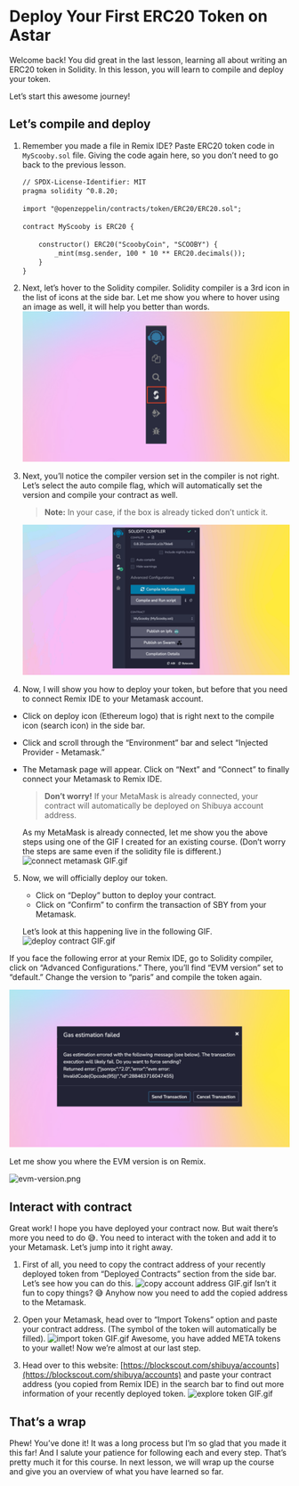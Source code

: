 # Deploy Your First ERC20 Token on Astar

Welcome back! You did great in the last lesson, learning all about writing an ERC20 token in Solidity. In this lesson, you will learn to compile and deploy your token.

Let’s start this awesome journey!

## Let’s compile and deploy

1. Remember you made a file in Remix IDE? Paste ERC20 token code in `MyScooby.sol` file. Giving the code again here, so you don’t need to go back to the previous lesson.

    ```
    // SPDX-License-Identifier: MIT
    pragma solidity ^0.8.20;

    import "@openzeppelin/contracts/token/ERC20/ERC20.sol";

    contract MyScooby is ERC20 {

        constructor() ERC20("ScoobyCoin", "SCOOBY") {
            _mint(msg.sender, 100 * 10 ** ERC20.decimals());
        }
    }
    ```

2. Next, let’s hover to the Solidity compiler. Solidity compiler is a 3rd icon in the list of icons at the side bar. Let me show you where to hover using an image as well, it will help you better than words.
![Frame 3560339 (9).png](https://github.com/0xmetaschool/Learning-Projects/blob/main/assests_for_all/assests_for_astar/4.%20Deploy%20Your%20First%20ERC20%20Token%20on%20Astar/Frame_3560339_(9).webp?raw=true)

3. Next, you’ll notice the compiler version set in the compiler is not right. Let’s select the auto compile flag, which will automatically set the version and compile your contract as well.

    > **Note:** In your case, if the box is already ticked don’t untick it.
    > 
    ![Frame 3560339 (14).gif](https://github.com/0xmetaschool/Learning-Projects/blob/main/assests_for_all/assests_for_astar/4.%20Deploy%20Your%20First%20ERC20%20Token%20on%20Astar/Frame_3560339_(14).webp?raw=true)

4. Now, I will show you how to deploy your token, but before that you need to connect  Remix IDE to your Metamask account.
- Click on deploy icon (Ethereum logo) that is right next to the compile icon (search icon) in the side bar.
- Click and scroll through the “Environment” bar and select “Injected Provider - Metamask.”
- The Metamask page will appear. Click on “Next” and “Connect” to finally connect your Metamask to Remix IDE.

    > **Don’t worry!** If your MetaMask is already connected, your contract will automatically be deployed on Shibuya account address.

    As my MetaMask is already connected, let me show you the above steps using one of the GIF I created for an existing course. (Don’t worry the steps are same even if the solidity file is different.) 
    ![connect metamask GIF.gif](https://github.com/0xmetaschool/Learning-Projects/blob/main/assests_for_all/assests_for_astar/4.%20Deploy%20Your%20First%20ERC20%20Token%20on%20Astar/connect_metamask_GIF.webp?raw=true)

5. Now, we will officially deploy our token.
    - Click on “Deploy” button to deploy your contract.
    - Click on “Confirm” to confirm the transaction of SBY from your Metamask.

    Let’s look at this happening live in the following GIF.
    ![deploy contract GIF.gif](https://github.com/0xmetaschool/Learning-Projects/blob/main/assests_for_all/assests_for_astar/4.%20Deploy%20Your%20First%20ERC20%20Token%20on%20Astar/deploy_contract_GIF.webp?raw=true)

If you face the following error at your Remix IDE, go to Solidity compiler, click on “Advanced Configurations.” There, you’ll find “EVM version” set to “default.” Change the version to “paris” and compile the token again.


![Frame 3560339 (11).png](https://github.com/0xmetaschool/Learning-Projects/blob/main/assests_for_all/assests_for_astar/4.%20Deploy%20Your%20First%20ERC20%20Token%20on%20Astar/Frame_3560339_(11).webp?raw=true)

Let me show you where the EVM version is on Remix.
    
![evm-version.png](https://github.com/0xmetaschool/Learning-Projects/blob/main/assests_for_all/How%20to%20create%20your%20own%20token%20on%20Binance/Deploying%20Your%20Token/evm-version.png?raw=true)

## Interact with contract

Great work! I hope you have deployed your contract now. But wait there’s more you need to do 😅.  You need to interact with the token and add it to your Metamask. Let’s jump into it right away.

1. First of all, you need to copy the contract address of your recently deployed token from “Deployed Contracts” section from the side bar. Let’s see how you can do this.
![copy account address GIF.gif](https://github.com/0xmetaschool/Learning-Projects/blob/main/assests_for_all/assests_for_astar/4.%20Deploy%20Your%20First%20ERC20%20Token%20on%20Astar/copy_account_address_GIF.webp?raw=true)
Isn’t it fun to copy things? 😅 Anyhow now you need to add the copied address to the Metamask.

2. Open your Metamask, head over to “Import Tokens” option and paste your contract address. (The symbol of the token will automatically be filled).
![import token GIF.gif](https://github.com/0xmetaschool/Learning-Projects/blob/main/assests_for_all/assests_for_astar/4.%20Deploy%20Your%20First%20ERC20%20Token%20on%20Astar/import_token_GIF.webp?raw=true)
Awesome, you have added META tokens to your wallet! Now we’re almost at our last step. 

3. Head over to this website: [https://blockscout.com/shibuya/accounts](https://blockscout.com/shibuya/accounts) and paste your contract address (you copied from Remix IDE) in the search bar to find out more information of your recently deployed token.
![explore token GIF.gif](https://github.com/0xmetaschool/Learning-Projects/blob/main/assests_for_all/assests_for_astar/4.%20Deploy%20Your%20First%20ERC20%20Token%20on%20Astar/explore_token_GIF.webp?raw=true)

## That’s a wrap

Phew! You’ve done it! It was a long process but I’m so glad that you made it this far! And I salute your patience for following each and every step. That’s pretty much it for this course. In next lesson, we will wrap up the course and give you an overview of what you have learned so far.
